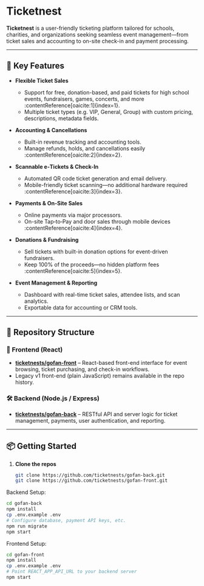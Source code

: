 # Ticketnest

**Ticketnest** is a user-friendly ticketing platform tailored for schools, charities, and organizations seeking seamless event management—from ticket sales and accounting to on-site check-in and payment processing.

---

## 🚀 Key Features

- **Flexible Ticket Sales**
  - Support for free, donation-based, and paid tickets for high school events, fundraisers, games, concerts, and more :contentReference[oaicite:1]{index=1}.
  - Multiple ticket types (e.g. VIP, General, Group) with custom pricing, descriptions, metadata fields.

- **Accounting & Cancellations**
  - Built-in revenue tracking and accounting tools.
  - Manage refunds, holds, and cancellations easily :contentReference[oaicite:2]{index=2}.

- **Scannable e‑Tickets & Check-In**
  - Automated QR code ticket generation and email delivery.
  - Mobile-friendly ticket scanning—no additional hardware required :contentReference[oaicite:3]{index=3}.

- **Payments & On-Site Sales**
  - Online payments via major processors.
  - On-site Tap‑to‑Pay and door sales through mobile devices :contentReference[oaicite:4]{index=4}.

- **Donations & Fundraising**
  - Sell tickets with built-in donation options for event-driven fundraisers.
  - Keep 100% of the proceeds—no hidden platform fees :contentReference[oaicite:5]{index=5}.

- **Event Management & Reporting**
  - Dashboard with real-time ticket sales, attendee lists, and scan analytics.
  - Exportable data for accounting or CRM tools.

---

## 📁 Repository Structure

### 🎨 Frontend (React)
- **[ticketnests/gofan‑front](https://github.com/ticketnests/gofan-front)** – React-based front-end interface for event browsing, ticket purchasing, and check-in workflows.
- Legacy v1 front-end (plain JavaScript) remains available in the repo history.

### 🛠 Backend (Node.js / Express)
- **[ticketnests/gofan‑back](https://github.com/ticketnests/gofan-back)** – RESTful API and server logic for ticket management, payments, user authentication, and reporting.

---

## 📦 Getting Started

1. **Clone the repos**
   ```bash
   git clone https://github.com/ticketnests/gofan-back.git
   git clone https://github.com/ticketnests/gofan-front.git


Backend Setup:
```bash
cd gofan-back
npm install
cp .env.example .env
# Configure database, payment API keys, etc.
npm run migrate
npm start
```

Frontend Setup:
```bash
cd gofan-front
npm install
cp .env.example .env
# Point REACT_APP_API_URL to your backend server
npm start
```
